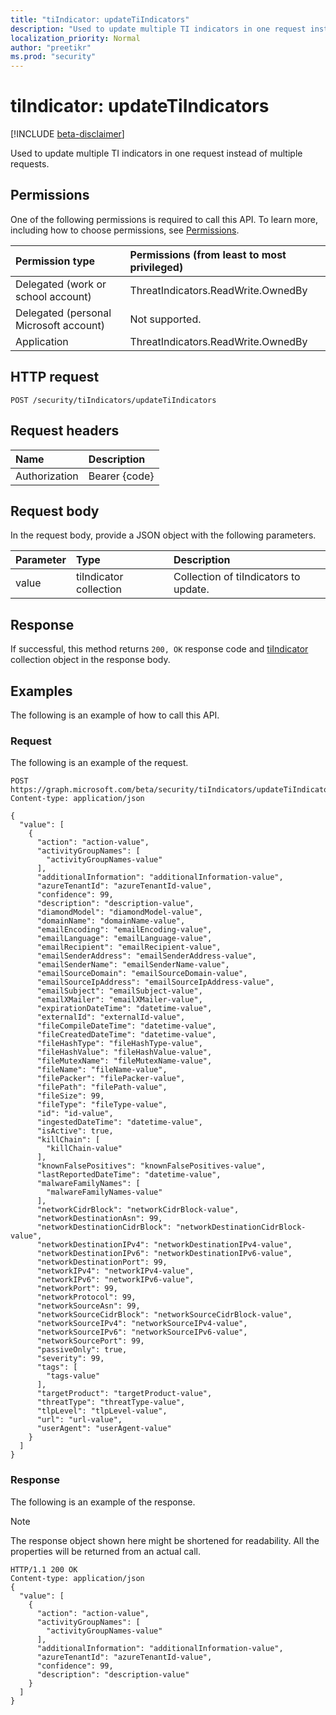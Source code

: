 ```yaml
---
title: "tiIndicator: updateTiIndicators"
description: "Used to update multiple TI indicators in one request instead of multiple requests."
localization_priority: Normal
author: "preetikr"
ms.prod: "security"
---
```


# tiIndicator: updateTiIndicators

[!INCLUDE [beta-disclaimer](../../includes/beta-disclaimer.md)]

Used to update multiple TI indicators in one request instead of multiple requests.

## Permissions

One of the following permissions is required to call this API. To learn more, including how to choose permissions, see [Permissions](/graph/permissions-reference).

| Permission type   | Permissions (from least to most privileged) |
|:---------------------------------------|:--------------------------------------------|
| Delegated (work or school account)     | ThreatIndicators.ReadWrite.OwnedBy |
| Delegated (personal Microsoft account) | Not supported. |
| Application                            | ThreatIndicators.ReadWrite.OwnedBy |

## HTTP request

<!-- { "blockType": "ignored" } -->

```http
POST /security/tiIndicators/updateTiIndicators
```

## Request headers

| Name          | Description   |
|:--------------|:--------------|
| Authorization | Bearer {code} |

## Request body

In the request body, provide a JSON object with the following parameters.

| Parameter    | Type        | Description |
|:-------------|:------------|:------------|
|value|tiIndicator collection| Collection of tiIndicators to update.|

## Response

If successful, this method returns `200, OK` response code and [tiIndicator](../resources/tiindicator.md) collection object in the response body.

## Examples

The following is an example of how to call this API.

### Request

The following is an example of the request.
<!-- {
  "blockType": "request",
  "name": "tiindicator_updatetiindicators"
}-->

```http
POST https://graph.microsoft.com/beta/security/tiIndicators/updateTiIndicators
Content-type: application/json

{
  "value": [
    {
      "action": "action-value",
      "activityGroupNames": [
        "activityGroupNames-value"
      ],
      "additionalInformation": "additionalInformation-value",
      "azureTenantId": "azureTenantId-value",
      "confidence": 99,
      "description": "description-value",
      "diamondModel": "diamondModel-value",
      "domainName": "domainName-value",
      "emailEncoding": "emailEncoding-value",
      "emailLanguage": "emailLanguage-value",
      "emailRecipient": "emailRecipient-value",
      "emailSenderAddress": "emailSenderAddress-value",
      "emailSenderName": "emailSenderName-value",
      "emailSourceDomain": "emailSourceDomain-value",
      "emailSourceIpAddress": "emailSourceIpAddress-value",
      "emailSubject": "emailSubject-value",
      "emailXMailer": "emailXMailer-value",
      "expirationDateTime": "datetime-value",
      "externalId": "externalId-value",
      "fileCompileDateTime": "datetime-value",
      "fileCreatedDateTime": "datetime-value",
      "fileHashType": "fileHashType-value",
      "fileHashValue": "fileHashValue-value",
      "fileMutexName": "fileMutexName-value",
      "fileName": "fileName-value",
      "filePacker": "filePacker-value",
      "filePath": "filePath-value",
      "fileSize": 99,
      "fileType": "fileType-value",
      "id": "id-value",
      "ingestedDateTime": "datetime-value",
      "isActive": true,
      "killChain": [
        "killChain-value"
      ],
      "knownFalsePositives": "knownFalsePositives-value",
      "lastReportedDateTime": "datetime-value",
      "malwareFamilyNames": [
        "malwareFamilyNames-value"
      ],
      "networkCidrBlock": "networkCidrBlock-value",
      "networkDestinationAsn": 99,
      "networkDestinationCidrBlock": "networkDestinationCidrBlock-value",
      "networkDestinationIPv4": "networkDestinationIPv4-value",
      "networkDestinationIPv6": "networkDestinationIPv6-value",
      "networkDestinationPort": 99,
      "networkIPv4": "networkIPv4-value",
      "networkIPv6": "networkIPv6-value",
      "networkPort": 99,
      "networkProtocol": 99,
      "networkSourceAsn": 99,
      "networkSourceCidrBlock": "networkSourceCidrBlock-value",
      "networkSourceIPv4": "networkSourceIPv4-value",
      "networkSourceIPv6": "networkSourceIPv6-value",
      "networkSourcePort": 99,
      "passiveOnly": true,
      "severity": 99,
      "tags": [
        "tags-value"
      ],
      "targetProduct": "targetProduct-value",
      "threatType": "threatType-value",
      "tlpLevel": "tlpLevel-value",
      "url": "url-value",
      "userAgent": "userAgent-value"
    }
  ]
}
```

### Response

The following is an example of the response.

> [!NOTE]
> The response object shown here might be shortened for readability. All the properties will be returned from an actual call.

<!-- {
  "blockType": "response",
  "truncated": true,
  "@odata.type": "microsoft.graph.tiIndicator",
  "isCollection": true
} -->

```http
HTTP/1.1 200 OK
Content-type: application/json
{
  "value": [
    {
      "action": "action-value",
      "activityGroupNames": [
        "activityGroupNames-value"
      ],
      "additionalInformation": "additionalInformation-value",
      "azureTenantId": "azureTenantId-value",
      "confidence": 99,
      "description": "description-value"
    }
  ]
}
```

<!-- uuid: 16cd6b66-4b1a-43a1-adaf-3a886856ed98
2019-02-04 14:57:30 UTC -->
<!-- {
  "type": "#page.annotation",
  "description": "tiIndicator: updateTiIndicators",
  "keywords": "",
  "section": "documentation",
  "tocPath": ""
}-->